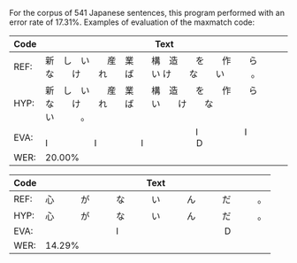 For the corpus of 541 Japanese sentences, this program performed with an error rate of 17.31%. 
Examples of evaluation of the maxmatch code:


Code | Text                                                                    |
---- | ----------------------------------------------------------------------- |
REF: | 新 し い  産 業  構 造  を  作  ら  な  け  れ  ば  い  け  な  い   。 |
HYP: | 新 し い  産 業  構 造  を  作  ら  な  け  れ  ば  い  け  な  い   。 |
EVA: |                  I      I   I      I     I      D                   | 
WER: | 20.00%                                                                  |


Code | Text
-----|-----------------------------------
REF: | 心   が   な   い   ん   だ   。
HYP: | 心   が   な   い   ん   だ   。
EVA: |         I            D
WER: | 14.29%
